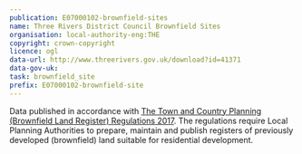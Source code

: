 ```yaml
---
publication: E07000102-brownfield-sites
name: Three Rivers District Council Brownfield Sites
organisation: local-authority-eng:THE
copyright: crown-copyright
licence: ogl
data-url: http://www.threerivers.gov.uk/download?id=41371
data-gov-uk: 
task: brownfield_site
prefix: E07000102-brownfield-site
---
```


Data published in accordance with [The Town and Country Planning (Brownfield Land Register) Regulations 2017](http://www.legislation.gov.uk/uksi/2017/403/contents/made).
The regulations require Local Planning Authorities to prepare, maintain and publish registers of previously developed (brownfield) land suitable for residential development.

